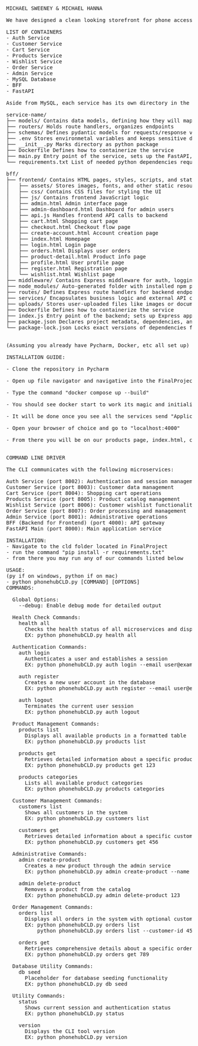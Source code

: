<pre>
MICHAEL SWEENEY & MICHAEL HANNA 

We have designed a clean looking storefront for phone accessories, features include a products page, a working shopping cart, wishlist, orders and order tracking, as well as an admin dashboard for uploading products to the containerized database

LIST OF CONTAINERS
- Auth Service
- Customer Service
- Cart Service
- Products Service
- Wishlist Service
- Order Service
- Admin Service
- MySQL Database
- BFF
- FastAPI

Aside from MySQL, each service has its own directory in the FinalProject folder, following a rough outline of 

service-name/
├── models/ Contains data models, defining how they will map to the database
├── routers/ Holds route handlers, organizes endpoints
├── schemas/ Defines pydantic models for requests/response validation
├── .env Stores environmetal variables and keeps sensitive data out of code
├── __init__.py Marks directory as python package
├── Dockerfile Defines how to containerize the service
├── main.py Entry point of the service, sets up the FastAPI, routes, and middleware
└── requirements.txt List of needed python dependencies required, is ran automatically by our Dockerfile

bff/
├── frontend/ Contains HTML pages, styles, scripts, and static assets
│   ├── assets/ Stores images, fonts, and other static resources
│   ├── css/ Contains CSS files for styling the UI
│   ├── js/ Contains frontend JavaScript logic
│   ├── admin.html Admin interface page
│   ├── admin-dashboard.html Dashboard for admin users
│   ├── api.js Handles frontend API calls to backend
│   ├── cart.html Shopping cart page
│   ├── checkout.html Checkout flow page
│   ├── create-account.html Account creation page
│   ├── index.html Homepage
│   ├── login.html Login page
│   ├── orders.html Displays user orders
│   ├── product-detail.html Product info page
│   ├── profile.html User profile page
│   ├── register.html Registration page
│   └── wishlist.html Wishlist page
├── middleware/ Contains Express middleware for auth, logging, etc.
├── node_modules/ Auto-generated folder with installed npm packages
├── routes/ Defines Express route handlers for backend endpoints
├── services/ Encapsulates business logic and external API calls
├── uploads/ Stores user-uploaded files like images or documents
├── Dockerfile Defines how to containerize the service
├── index.js Entry point of the backend; sets up Express app and routes
├── package.json Declares project metadata, dependencies, and scripts
└── package-lock.json Locks exact versions of dependencies for consistency


(Assuming you already have Pycharm, Docker, etc all set up)

INSTALLATION GUIDE: 

- Clone the repository in Pycharm

- Open up file navigator and navigative into the FinalProject Folder

- Type the command "docker compose up --build"

- You should see docker start to work its magic and initialize the site

- It will be done once you see all the services send "Application startup complete."

- Open your browser of choice and go to "localhost:4000" 

- From there you will be on our products page, index.html, clicking on most of the other pages will result in you being redirected to login


COMMAND LINE DRIVER

The CLI communicates with the following microservices:

Auth Service (port 8002): Authentication and session management
Customer Service (port 8003): Customer data management
Cart Service (port 8004): Shopping cart operations
Products Service (port 8005): Product catalog management
Wishlist Service (port 8006): Customer wishlist functionality
Order Service (port 8007): Order processing and management
Admin Service (port 8001): Administrative operations
BFF (Backend for Frontend) (port 4000): API gateway
FastAPI Main (port 8000): Main application service

INSTALLATION:
- Navigate to the cld folder located in FinalProject
- run the command "pip install -r requirements.txt"
- from there you may run any of our commands listed below

USAGE:
(py if on windows, python if on mac)
- python phonehubCLD.py [COMMAND] [OPTIONS]
COMMANDS:

  Global Options:
    --debug: Enable debug mode for detailed output

  Health Check Commands:
    health all
      Checks the health status of all microservices and displays a status table
      EX: python phonehubCLD.py health all

  Authentication Commands:
    auth login
      Authenticates a user and establishes a session
      EX: python phonehubCLD.py auth login --email user@example.com --password mypassword

    auth register
      Creates a new user account in the database
      EX: python phonehubCLD.py auth register --email user@example.com --password mypassword --first-name John --last-name Doe

    auth logout
      Terminates the current user session
      EX: python phonehubCLD.py auth logout

  Product Management Commands:
    products list
      Displays all available products in a formatted table
      EX: python phonehubCLD.py products list

    products get <product_id>
      Retrieves detailed information about a specific product
      EX: python phonehubCLD.py products get 123

    products categories
      Lists all available product categories
      EX: python phonehubCLD.py products categories

  Customer Management Commands:
    customers list
      Shows all customers in the system
      EX: python phonehubCLD.py customers list

    customers get <customer_id>
      Retrieves detailed information about a specific customer
      EX: python phonehubCLD.py customers get 456

  Administrative Commands:
    admin create-product
      Creates a new product through the admin service
      EX: python phonehubCLD.py admin create-product --name "iPhone Case" --price 29.99 --category-id 1 --description "Protective case" --discount 10.0

    admin delete-product <product_id>
      Removes a product from the catalog
      EX: python phonehubCLD.py admin delete-product 123

  Order Management Commands:
    orders list
      Displays all orders in the system with optional customer filtering
      EX: python phonehubCLD.py orders list
          python phonehubCLD.py orders list --customer-id 456

    orders get <order_id>
      Retrieves comprehensive details about a specific order
      EX: python phonehubCLD.py orders get 789

  Database Utility Commands:
    db seed
      Placeholder for database seeding functionality
      EX: python phonehubCLD.py db seed

  Utility Commands:
    status
      Shows current session and authentication status
      EX: python phonehubCLD.py status

    version
      Displays the CLI tool version
      EX: python phonehubCLD.py version
</pre>



